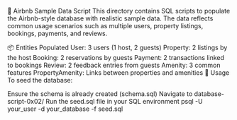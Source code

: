 🌱 Airbnb Sample Data Script
This directory contains SQL scripts to populate the Airbnb-style database with realistic sample data. The data reflects common usage scenarios such as multiple users, property listings, bookings, payments, and reviews.

📦 Entities Populated
User: 3 users (1 host, 2 guests)
Property: 2 listings by the host
Booking: 2 reservations by guests
Payment: 2 transactions linked to bookings
Review: 2 feedback entries from guests
Amenity: 3 common features
PropertyAmenity: Links between properties and amenities
🧪 Usage
To seed the database:

Ensure the schema is already created (schema.sql)
Navigate to database-script-0x02/
Run the seed.sql file in your SQL environment
psql -U your_user -d your_database -f seed.sql
